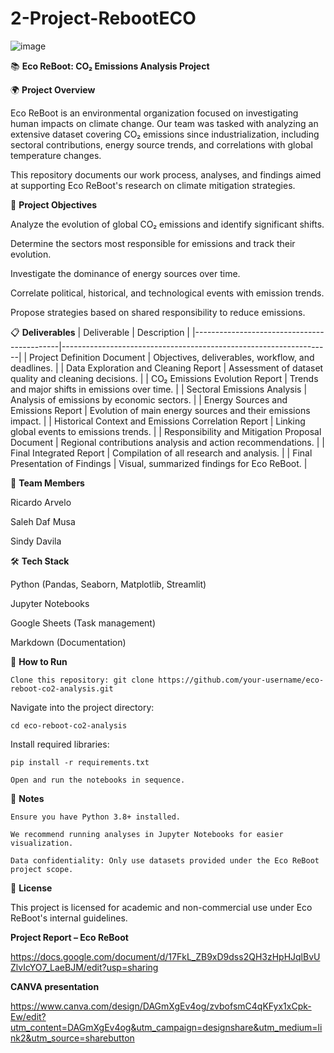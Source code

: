 # 2-Project-RebootECO
![image](https://github.com/user-attachments/assets/237d73e0-5979-48d2-8aa4-3245114694a4)

📚 **Eco ReBoot: CO₂ Emissions Analysis Project**

🌍 **Project Overview**

Eco ReBoot is an environmental organization focused on investigating human impacts on climate change.
Our team was tasked with analyzing an extensive dataset covering CO₂ emissions since industrialization, including sectoral contributions, energy source trends, and correlations with global temperature changes.

This repository documents our work process, analyses, and findings aimed at supporting Eco ReBoot's research on climate mitigation strategies.

📑 **Project Objectives**

Analyze the evolution of global CO₂ emissions and identify significant shifts.

Determine the sectors most responsible for emissions and track their evolution.

Investigate the dominance of energy sources over time.

Correlate political, historical, and technological events with emission trends.

Propose strategies based on shared responsibility to reduce emissions.

📋 **Deliverables**
| Deliverable                                | Description                                                       |
|--------------------------------------------|-------------------------------------------------------------------|
| Project Definition Document               | Objectives, deliverables, workflow, and deadlines.                |
| Data Exploration and Cleaning Report      | Assessment of dataset quality and cleaning decisions.             |
| CO₂ Emissions Evolution Report            | Trends and major shifts in emissions over time.                   |
| Sectoral Emissions Analysis               | Analysis of emissions by economic sectors.                        |
| Energy Sources and Emissions Report       | Evolution of main energy sources and their emissions impact.      |
| Historical Context and Emissions Correlation Report | Linking global events to emissions trends.                    |
| Responsibility and Mitigation Proposal Document | Regional contributions analysis and action recommendations.  |
| Final Integrated Report                   | Compilation of all research and analysis.                         |
| Final Presentation of Findings            | Visual, summarized findings for Eco ReBoot.                       |


👥 **Team Members**

 Ricardo Arvelo

 Saleh Daf Musa

 Sindy Davila

🛠️ **Tech Stack**

  Python (Pandas, Seaborn, Matplotlib, Streamlit)

  Jupyter Notebooks

  Google Sheets (Task management)

  Markdown (Documentation)

    
🚀 **How to Run**

    Clone this repository: git clone https://github.com/your-username/eco-reboot-co2-analysis.git

Navigate into the project directory:

    cd eco-reboot-co2-analysis

Install required libraries:

    pip install -r requirements.txt

    Open and run the notebooks in sequence.

📢 **Notes**

    Ensure you have Python 3.8+ installed.

    We recommend running analyses in Jupyter Notebooks for easier visualization.

    Data confidentiality: Only use datasets provided under the Eco ReBoot project scope.

📜 **License**

This project is licensed for academic and non-commercial use under Eco ReBoot's internal guidelines.

**Project Report – Eco ReBoot**

https://docs.google.com/document/d/17FkL_ZB9xD9dss2QH3zHpHJqlBvUZlvIcYO7_LaeBJM/edit?usp=sharing

**CANVA presentation**

https://www.canva.com/design/DAGmXgEv4og/zvbofsmC4qKFyx1xCpk-Ew/edit?utm_content=DAGmXgEv4og&utm_campaign=designshare&utm_medium=link2&utm_source=sharebutton 
